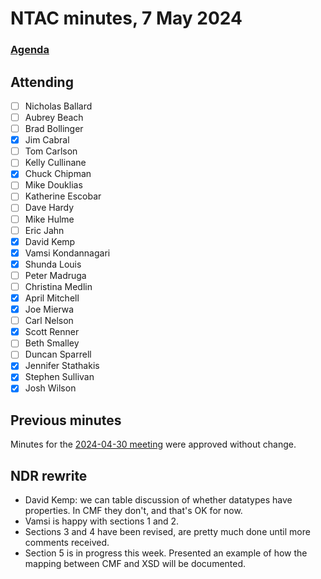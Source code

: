 # NTAC minutes, 7 May 2024

### [Agenda](2024-05-07-agenda.md)

## Attending

- [ ] Nicholas Ballard
- [ ] Aubrey Beach
- [ ] Brad Bollinger
- [x] Jim Cabral
- [ ] Tom Carlson
- [ ] Kelly Cullinane
- [x] Chuck Chipman
- [ ] Mike Douklias
- [ ] Katherine Escobar
- [ ] Dave Hardy
- [ ] Mike Hulme
- [ ] Eric Jahn
- [x] David Kemp
- [x] Vamsi Kondannagari
- [x] Shunda Louis
- [ ] Peter Madruga
- [ ] Christina Medlin
- [x] April Mitchell
- [x] Joe Mierwa
- [ ] Carl Nelson
- [x] Scott Renner
- [ ] Beth Smalley
- [ ] Duncan Sparrell
- [x] Jennifer Stathakis
- [x] Stephen Sullivan
- [x] Josh Wilson

## Previous minutes

Minutes for the [2024-04-30 meeting](2024-04-30-minutes.md) were approved without change.

## NDR rewrite

* David Kemp:  we can table discussion of whether datatypes have properties. In CMF they don't, and that's OK for now.
* Vamsi is happy with sections 1 and 2.
* Sections 3 and 4 have been revised, are pretty much done until more comments received.
* Section 5 is in progress this week.  Presented an example of how the mapping between CMF and XSD will be documented.







